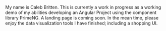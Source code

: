 My name is Caleb Britten. This is currently a work in progress as a working demo of my abilities developing an Angular Project using the component library PrimeNG. A landing page is coming soon. In the mean time, please enjoy the data visualization tools I have finished; including a shopping UI. 

